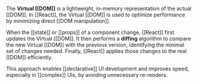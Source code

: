 The **Virtual [[DOM]]** is a lightweight, in-memory representation of the actual [[DOM]]. In [[React]], the Virtual [[DOM]] is used to optimize performance by minimizing direct [[DOM manipulation]].

When the [[state]] or [[props]] of a component change, [[React]] first updates the Virtual [[DOM]]. It then performs a **diffing** algorithm to compare the new Virtual [[DOM]] with the previous version, identifying the minimal set of changes needed. Finally, [[React]] applies those changes to the real [[DOM]] efficiently.

This approach enables [[declarative]] UI development and improves speed, especially in [[complex]] UIs, by avoiding unnecessary re-renders.